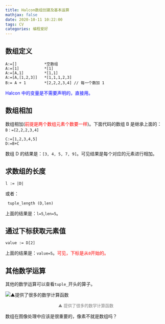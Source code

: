 ```yaml
---
title: Halcon数组创建及基本运算
mathjax: false
date: 2020-10-11 10:22:00
tags: CV
categories: 编程爱好
---
```


## 数组定义

```
A:=[]            *空数组
A:=[1]           *[1]
A:=[A,1]         *[1,1]
A:=[A,[1,2,3]]   *[1,1,1,2,3]
B:= A + 1        *[2,2,2,3,4] // 每一个数加 1
```
<span style="color:blue">Halcon 中的变量是不需要声明的，直接用。</span>

## 数组相加

数组相加(<span style="color:red">前提是两个数组元素个数要一样</span>)。下面代码的数组 B 是继承上面的：`B：=[2,2,2,3,4]`

```
C:=[1,2,3,4,5]
D:=B+C
```
数组 D 的结果是：`[3, 4, 5, 7, 9]`。可见结果是每个对应的元素进行相加。

## 求数组的长度

```
l := |D|
```
或者：
```
 tuple_length (D,len)
```
上面的结果是：`l=5`,`len=5`。

## 通过下标获取元素值

```
value := D[2]
```
上面的结果是：`value=5`。<span style="color:red">可见，下标是从`0`开始的。</span>

## 其他数学运算

其他的数学运算可以查看`tuple_`开头的算子。

![▲提供了很多的数学计算函数](http://image.huvjie.com/201011N01_img01.jpg)

<div style="font-size:13px;color:gray;text-align:center">▲ 提供了很多的数学计算函数</div>


数组在图像处理中应该是很重要的，像素不就是数组吗？

